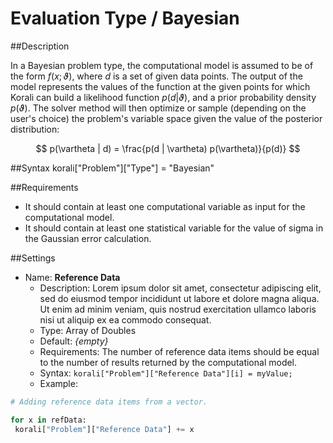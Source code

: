 # Evaluation Type / Bayesian

##Description

In a Bayesian problem type, the computational model is assumed to be of the form $f(x;\vartheta)$, where $d$ is a set of given data points. The output of the model represents the values of the function at the given points for which Korali can build a likelihood function $p(d|\vartheta)$, and a prior probability density $p(\vartheta)$. The solver method will then optimize or sample (depending on the user's choice) the problem's variable space given the value of the posterior distribution:

 $$ p(\vartheta | d) = \frac{p(d | \vartheta) p(\vartheta)}{p(d)} $$

##Syntax
       korali["Problem"]["Type"] = "Bayesian"

##Requirements

+ It should contain at least one computational variable as input for the computational model.
+ It should contain at least one statistical variable for the value of sigma in the Gaussian error calculation.

##Settings

+ Name: **Reference Data**
     - Description: Lorem ipsum dolor sit amet, consectetur adipiscing elit, sed do eiusmod tempor incididunt ut labore et dolore magna aliqua. Ut enim ad minim veniam, quis nostrud exercitation ullamco laboris nisi ut aliquip ex ea commodo consequat.
     - Type: Array of Doubles
	 - Default: *{empty}*
	 - Requirements: The number of reference data items should be equal to the number of results returned by the computational model.
	 - Syntax: `korali["Problem"]["Reference Data"][i] = myValue;`
	 - Example:

```python
# Adding reference data items from a vector.

for x in refData:
 korali["Problem"]["Reference Data"] += x
```
